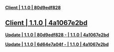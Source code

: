 **[Client | 1.1.0 | 80d9edf828 ](https://hk4e-download.oss-cn-shanghai.aliyuncs.com/client_app/pc/YuanShen_CB1.1_80d9edf828.zip)**

**[Client | 1.1.0 | 4a1067e2bd ](https://hk4e-download.oss-cn-shanghai.aliyuncs.com/client_app/pc/YuanShen_CB1.1_4a1067e2bd.zip)**
-----

**[Update | 1.1.0 | 80d9edf828 - | 1.1.0 | 4a1067e2bd ](https://hk4e-download.oss-cn-shanghai.aliyuncs.com/client_app/pc/CB1.1_80d9edf828_CB1.1_4a1067e2bd_diff.zip)**

**[Update | 1.1.0 | 6d64e7a04f - | 1.1.0 | 4a1067e2bd ](https://hk4e-download.oss-cn-shanghai.aliyuncs.com/client_app/pc/CB1.1_6d64e7a04f_CB1.1_4a1067e2bd_diff.zip)**